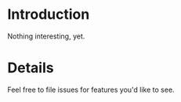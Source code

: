 # Introduction #

Nothing interesting, yet.


# Details #

Feel free to file issues for features you'd like to see.